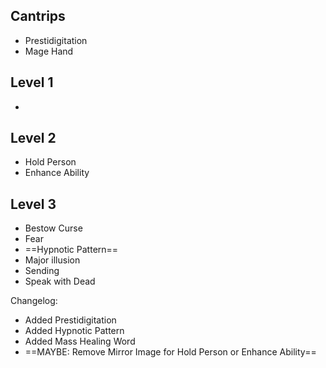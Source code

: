 ## Cantrips
- Prestidigitation
- Mage Hand
## Level 1
 - 
## Level 2
- Hold Person
- Enhance Ability

## Level 3
- Bestow Curse
- Fear
- ==Hypnotic Pattern==
- Major illusion
-  Sending
-  Speak with Dead


Changelog:
- Added Prestidigitation
- Added Hypnotic Pattern
- Added Mass Healing Word
- ==MAYBE: Remove Mirror Image for Hold Person or Enhance Ability==